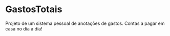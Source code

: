 # GastosTotais
Projeto de um sistema pessoal de anotações de gastos. Contas a pagar em casa no dia a dia!
